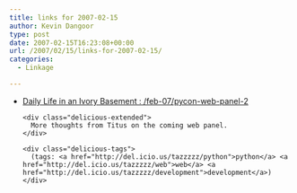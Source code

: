 ```yaml
---
title: links for 2007-02-15
author: Kevin Dangoor
type: post
date: 2007-02-15T16:23:08+00:00
url: /2007/02/15/links-for-2007-02-15/
categories:
  - Linkage

---
```

<ul class="delicious">
  <li>
    <div class="delicious-link">
      <a href="http://ivory.idyll.org/blog/feb-07/pycon-web-panel-2">Daily Life in an Ivory Basement : /feb-07/pycon-web-panel-2</a>
    </div>
    
    <div class="delicious-extended">
      More thoughts from Titus on the coming web panel.
    </div>
    
    <div class="delicious-tags">
      (tags: <a href="http://del.icio.us/tazzzzz/python">python</a> <a href="http://del.icio.us/tazzzzz/web">web</a> <a href="http://del.icio.us/tazzzzz/development">development</a>)
    </div>
  </li>
</ul>